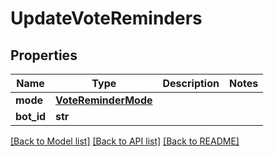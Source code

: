# UpdateVoteReminders

## Properties
Name | Type | Description | Notes
------------ | ------------- | ------------- | -------------
**mode** | [**VoteReminderMode**](VoteReminderMode.md) |  | 
**bot_id** | **str** |  | 

[[Back to Model list]](../README.md#documentation-for-models) [[Back to API list]](../README.md#documentation-for-api-endpoints) [[Back to README]](../README.md)

